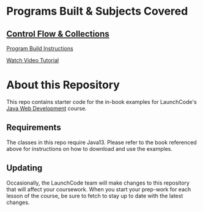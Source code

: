 # Programs Built & Subjects Covered

## [Control Flow & Collections](https://education.launchcode.org/java-web-development/chapters/control-flow-and-collections/index.html)

[Program Build Instructions](https://education.launchcode.org/java-web-development/chapters/control-flow-and-collections/studio.html)

[Watch Video Tutorial](https://www.youtube.com/watch?v=HKyK4wF4SoU)

# About this Repository

This repo contains starter code for the in-book examples for LaunchCode's
[Java Web Development](https://education.launchcode.org/java-web-development/index.html)
course. 

## Requirements

The classes in this repo require Java13. Please refer to the book referenced
above for instructions on how to download and use the examples.

## Updating

Occasionally, the LaunchCode team will make changes to this repository
that will affect your coursework. When you start your prep-work for each
lesson of the course, be sure to fetch to stay up to date with the 
latest changes. 



